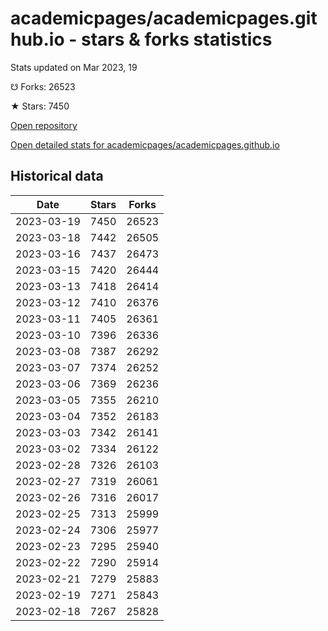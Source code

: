 # academicpages/academicpages.github.io - stars & forks statistics

Stats updated on Mar 2023, 19

☋ Forks: 26523

★ Stars: 7450

[Open repository](https://github.com/academicpages/academicpages.github.io)

[Open detailed stats for academicpages/academicpages.github.io](https://reviewgithub.com/rep/academicpages/academicpages.github.io)

## Historical data
| Date | Stars | Forks |
|------|-------|-------|
| 2023-03-19 | 7450 | 26523 | 
| 2023-03-18 | 7442 | 26505 | 
| 2023-03-16 | 7437 | 26473 | 
| 2023-03-15 | 7420 | 26444 | 
| 2023-03-13 | 7418 | 26414 | 
| 2023-03-12 | 7410 | 26376 | 
| 2023-03-11 | 7405 | 26361 | 
| 2023-03-10 | 7396 | 26336 | 
| 2023-03-08 | 7387 | 26292 | 
| 2023-03-07 | 7374 | 26252 | 
| 2023-03-06 | 7369 | 26236 | 
| 2023-03-05 | 7355 | 26210 | 
| 2023-03-04 | 7352 | 26183 | 
| 2023-03-03 | 7342 | 26141 | 
| 2023-03-02 | 7334 | 26122 | 
| 2023-02-28 | 7326 | 26103 | 
| 2023-02-27 | 7319 | 26061 | 
| 2023-02-26 | 7316 | 26017 | 
| 2023-02-25 | 7313 | 25999 | 
| 2023-02-24 | 7306 | 25977 | 
| 2023-02-23 | 7295 | 25940 | 
| 2023-02-22 | 7290 | 25914 | 
| 2023-02-21 | 7279 | 25883 | 
| 2023-02-19 | 7271 | 25843 | 
| 2023-02-18 | 7267 | 25828 | 

